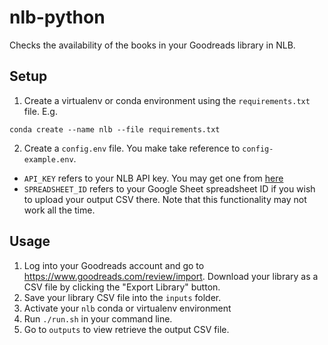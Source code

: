 # nlb-python

Checks the availability of the books in your Goodreads library in NLB.

## Setup

1. Create a virtualenv or conda environment using the `requirements.txt` file. E.g.

```
conda create --name nlb --file requirements.txt
```

2. Create a `config.env` file. You make take reference to `config-example.env`.

- `API_KEY` refers to your NLB API key. You may get one from [here](https://www.nlb.gov.sg/GetInvolved/ContributeCreate/NLBlabs.aspx)
- `SPREADSHEET_ID` refers to your Google Sheet spreadsheet ID if you wish to upload your output CSV there. Note that this functionality may not work all the time.

## Usage

1. Log into your Goodreads account and go to https://www.goodreads.com/review/import. Download your library as a CSV file by clicking the "Export Library" button.
2. Save your library CSV file into the `inputs` folder.
3. Activate your `nlb` conda or virtualenv environment
4. Run `./run.sh` in your command line.
5. Go to `outputs` to view retrieve the output CSV file.
